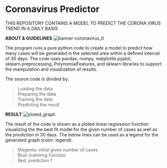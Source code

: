 # Coronavirus Predictor
THIS REPOSITORY CONTAINS A MODEL TO PREDICT THE CORONA VIRUS TREND IN A DAILY BASIS

**ABOUT & GUIDELINES**
![banner-coronavirus_0](https://github.com/imildositoe/coronavirus_predictor/assets/31238878/ade156d0-9670-4c14-b133-c26a5811f201)

The program runs a pure python code to create a model to predict how many cases will be generated  in the selected area within a defined interval of 30 days. 
The code uses pandas, numpy, matplotlib.pyplot, sklearn.preprocessing, PolynomialFeatures, and sklearn libraries to support the manipulation and visualization of results.

The source code is divided by: 
> Loading the data<br/>
> Preparing the data<br/>
> Training the data<br/>
> Predicting the result<br/> 

**RESULT**
![ploted_graph](https://github.com/imildositoe/coronavirus_predictor/assets/31238878/1efb8956-c7ff-4069-92ff-b544bcb4c627)

The result of the code is shown as a ploted linear regression function visualizing the the best fit model for the given number of cases as well as the _prediction_ in 30 days. 
The below lines can be used as a legend for the generated graph (color: legend):
> Magenta: initial given number of cases<br/>
> Blue: traininng function<br/>
> Red: prediction 1

